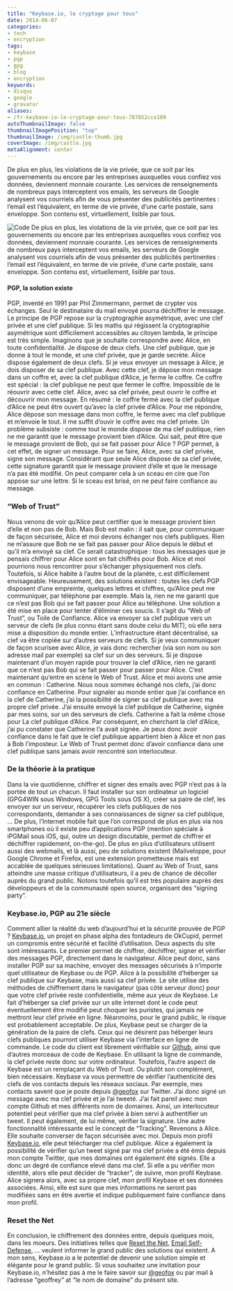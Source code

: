 ```yaml
---
title: "Keybase.io, le cryptage pour tous"
date: 2014-06-07
categories:
- tech
- encryption
tags:
- keybase
- pgp
- gpg
- blog
- encryption
keywords:
- disqus
- google
- gravatar
aliases:
- /fr-keybase-io-le-cryptage-pour-tous-787852cce109
autoThumbnailImage: false
thumbnailImagePosition: "top"
thumbnailImage: /img/castle-thumb.jpg
coverImage: /img/castle.jpg
metaAlignment: center
---
```

De plus en plus, les violations de la vie privée, que ce soit par les gouvernements ou encore par les entreprises auxquelles vous confiez vos données, deviennent monnaie courante. Les services de renseignements de nombreux pays interceptent vos emails, les serveurs de Google analysent vos courriels afin de vous présenter des publicités pertinentes : l’email est l’équivalent, en terme de vie privée, d’une carte postale, sans enveloppe. Son contenu est, virtuellement, lisible par tous.
<!--more-->

![Code](/img/neo-urban-1808082_960_720.jpg)
De plus en plus, les violations de la vie privée, que ce soit par les gouvernements ou encore par les entreprises auxquelles vous confiez vos données, deviennent monnaie courante. Les services de renseignements de nombreux pays interceptent vos emails, les serveurs de Google analysent vos courriels afin de vous présenter des publicités pertinentes : l’email est l’équivalent, en terme de vie privée, d’une carte postale, sans enveloppe. Son contenu est, virtuellement, lisible par tous.

#### PGP, la solution existe

PGP, inventé en 1991 par Phil Zimmermann, permet de crypter vos échanges. Seul le destinataire du mail envoyé pourra déchiffrer le message. Le principe de PGP repose sur la cryptographie asymétrique, avec une clef privée et une clef publique. Si les maths qui régissent la cryptographie asymétrique sont difficilement accessibles au citoyen lambda, le principe est très simple. Imaginons que je souhaite correspondre avec Alice, en toute confidentialité. Je dispose de deux clefs. Une clef publique, que je donne à tout le monde, et une clef privée, que je garde secrète. Alice dispose également de deux clefs. Si je veux envoyer un message à Alice, je dois disposer de sa clef publique. Avec cette clef, je dépose mon message dans un coffre et, avec la clef publique d’Alice, je ferme le coffre. Ce coffre est spécial : la clef publique ne peut que fermer le coffre. Impossible de le réouvrir avec cette clef. Alice, avec sa clef privée, peut ouvrir le coffre et découvrir mon message. En résumé : le coffre fermé avec la clef publique d’Alice ne peut être ouvert qu’avec la clef privée d’Alice. Pour me répondre, Alice dépose son message dans mon coffre, le ferme avec ma clef publique et m’envoie le tout. Il me suffit d’ouvir le coffre avec ma clef privée. Un problème subsiste : comme tout le monde dispose de ma clef publique, rien ne me garantit que le message provient bien d’Alice. Qui sait, peut être que le message provient de Bob, qui se fait passer pour Alice ? PGP permet, à cet effet, de signer un message. Pour se faire, Alice, avec sa clef privée, signe son message. Considérant que seule Alice dispose de sa clef privée, cette signature garantit que le message provient d’elle et que le message n’a pas été modifié. On peut comparer cela à un sceau en cire que l’on appose sur une lettre. Si le sceau est brisé, on ne peut faire confiance au message.

### “Web of Trust”

Nous venons de voir qu’Alice peut certifier que le message provient bien d’elle et non pas de Bob. Mais Bob est malin : il sait que, pour communiquer de façon sécurisée, Alice et moi devons échanger nos clefs publiques. Rien ne m’assure que Bob ne se fait pas passer pour Alice depuis le début et qu’il m’a envoyé sa clef. Ce serait catastrophique : tous les messages que je pensais chiffrer pour Alice sont en fait chiffrés pour Bob. Alice et moi pourrions nous rencontrer pour s’échanger physiquement nos clefs. Toutefois, si Alice habite à l’autre bout de la planète, c.est difficilement envisageable. Heureusement, des solutions existent : toutes les clefs PGP disposent d’une empreinte, quelques lettres et chiffres, qu’Alice peut me communiquer, par téléphone par exemple. Mais la, rien ne me garanti que ce n’est pas Bob qui se fait passer pour Alice au téléphone. Une solution a été mise en place pour tenter d’éliminer ces soucis. Il s’agit du “Web of Trust”, ou Toile de Confiance. Alice va envoyer sa clef publique vers un serveur de clefs (le plus connu étant sans doute celui du MIT), où elle sera mise a disposition du monde entier. L’infrastructure étant décentralisé, sa clef va être copiée sur d’autres serveurs de clefs. Si je veux communiquer de façon scurisee avec Alice, je vais donc rechercher (via son nom ou son adresse mail par exemple) sa clef sur un des serveurs. Si je dispose maintenant d’un moyen rapide pour trouver la clef d’Alice, rien ne garanti que ce n’est pas Bob qui se fait passer pour passer pour Alice. C’est maintenant qu’entre en scène le Web of Trust. Alice et moi avons une amie en commun : Catherine. Nous nous sommes échangé nos clefs, j’ai donc confiance en Catherine. Pour signaler au monde entier que j’ai confiance en la clef de Catherine, j’ai la possibilité de signer sa clef publique avec ma propre clef privée. J’ai ensuite envoyé la clef publique de Catherine, signée par mes soins, sur un des serveurs de clefs. Catherine a fait la même chose pour La clef publique d’Alice. Par conséquent, en cherchant la clef d’Alice, j’ai pu constater que Catherine l’a avait signée. Je peux donc avoir confiance dans le fait que le clef publique appartient bien à Alice et non pas à Bob l’imposteur. Le Web of Trust permet donc d’avoir confiance dans une clef publique sans jamais avoir rencontré son interlocuteur.

### De la théorie à la pratique

Dans la vie quotidienne, chiffrer et signer des emails avec PGP n’est pas à la portée de tout un chacun. Il faut installer sur son ordinateur un logiciel (GPG4WIN sous Windows, GPG Tools sous OS X), créer sa paire de clef, les envoyer sur un serveur, récupérer les clefs publiques de nos correspondants, demander à ses connaissances de signer sa clef publique, … De plus, l’Internet mobile fait que l’on correspond de plus en plus via nos smartphones où il existe peu d’applications PGP (mention spéciale à iPGMail sous iOS, qui, outre un design discutable, permet de chiffrer et déchiffrer rapidement, on-the-go). De plus en plus d’utilisateurs utilisent aussi des webmails, et là aussi, peu de solutions existent (Mailveloppe, pour Google Chrome et Firefox, est une extension prometteuse mais est accablée de quelques sérieuses limitations). Quant au Web of Trust, sans atteindre une masse critique d’utilisateurs, il a peu de chance de décoller auprès du grand public. Notons toutefois qu’il est très populaire auprès des développeurs et de la communauté open source, organisant des “signing party”.

### Keybase.io, PGP au 21e siècle

Comment allier la réalité du web d’aujourd’hui et la sécurité prouvée de PGP ? [Keybase.io](https://keybase.io "Keybase"), un projet en phase alpha des fontadeurs de OkCupid, permet un compromis entre sécurité et facilité d’utilisation. Deux aspects du site sont intéressants. Le premier permet de chiffrer, déchiffrer, signer et vérifier des messages PGP, directement dans le navigateur. Alice peut donc, sans installer PGP sur sa machine, envoyer des messages sécurisés à n’importe quel utilisateur de Keybase ou de PGP. Alice à la possibilité d’héberger sa clef publique sur Keybase, mais aussi sa clef privée. Le site utilise des méthodes de chiffrement dans le navigateur (pas côté serveur donc) pour que votre clef privée reste confidentielle, même aux yeux de Keybase. Le fait d’héberger sa clef privée sur un site internet dont le code peut éventuellement être modifié peut choquer les puristes, qui jamais ne mettront leur clef privée en ligne. Néanmoins, pour le grand public, le risque est probablement acceptable. De plus, Keybase peut se charger de la génération de la paire de clefs. Ceux qui ne désirent pas héberger leurs clefs publiques pourront utiliser Keybase via l’interface en ligne de commande. Le code du client est librement vérifiable sur [Github](https://github.com/keybase), ainsi que d’autres morceaux de code de Keybase. En utilisant la ligne de commande, la clef privée reste donc sur votre ordinateur. Toutefois, l’autre aspect de Keybase est un remplaçant du Web of Trust. Ou plutôt son complément, bien nécessaire. Keybase va vous permettre de vérifier l’authenticité des clefs de vos contacts depuis les réseaux sociaux. Par exemple, mes contacts savent que je poste depuis [@geofox](https://twitter.com/geofox "Geoffrey Richard's Twitter") sur Twitter. J’ai donc signé un message avec ma clef privée et je l’ai tweeté. J’ai fait pareil avec mon compte Github et mes différents nom de domaines. Ainsi, un interlocuteur potentiel peut vérifier que ma clef privée à bien servi à authentifier un tweet. Il peut également, de lui même, vérifier la signature. Une autre fonctionnalité intéressante est le concept de “Tracking”. Revenons à Alice. Elle souhaite converser de façon sécurisée avec moi. Depuis mon profil [Keybase.io](https://keybase.io/geoffrey), elle peut télécharger ma clef publique. Alice a également la possibilité de vérifier qu’un tweet signé par ma clef privée a été émis depuis mon compte Twitter, que mes domaines ont également été signés. Elle a donc un degré de confiance elevé dans ma clef. Si elle a pu vérifier mon identité, alors elle peut décider de “tracker”, de suivre, mon profil Keybase. Alice signera alors, avec sa propre clef, mon profil Keybase et ses données associées. Ainsi, elle est sure que mes informations ne seront pas modifiées sans en être avertie et indique publiquement faire confiance dans mon profil.

### Reset the Net

En conclusion, le chiffrement des données entre, depuis quelques mois, dans les moeurs. Des initiatives telles que [Reset the Net](https://www.resetthenet.org), [Email Self-Defense](https://emailselfdefense.fsf.org), … veulent informer le grand public des solutions qui existent. A mon sens, Keybase.io a le potentiel de devenir une solution simple et élégante pour le grand public. Si vous souhaitez une invitation pour Keybase.io, n’hésitez pas à me le faire savoir sur [@geofox](https://twitter.com/geofox) ou par mail à l’adresse “geoffrey” at “le nom de domaine” du présent site.

